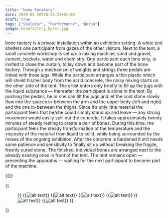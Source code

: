 ```yaml
---
title: "bone facatory"
date: 2020-01-20T20:51:21+01:00
draft: true
tags: ["Skulptur", "Performance", "Beton"]
image: bonefactory_hp(x).jpg
---
```


bone factory is a private installation within an exhibition setting. A white tent shelters one participant from gazes of the other visitors. Next to the tent, a small concrete workshop is set up: a mixing machine, sand and gravel, cement, buckets, water and chemistry. One participant each time only, is invited to close the curtain, to lay down and become part of the bone factory. Through a mechanism of weights and strings three pedals are linked with three jugs. While the participant arranges a thin plastic which will shield his/her body from the acrid concrete, the noisy mixing starts on the other side of the tent. The artist enters only briefly to fill up the jugs with the liquid substance — thereafter the participant is alone in the tent. By pushing the pedals, he or she can tilt the jugs and let the cold stone slowly flow into the spaces in-between the arm and the upper body (left and right) and the one in-between the thighs. Since it’s only little material the participant feels that he/she could simply stand up and leave — any strong movement would easily spill out the concrete. It takes approximately twenty minutes of steady resting to create a pair of bones. During this time, the participant feels the steady transformation of the temperature and the viscosity of the material from liquid to solid, while being surrounded by the noises of the ongoing exhibition. After the concrete is hardened it still needs some patience and sensitivity to finally sit up without breaking the fragile, freshly cured stone. The finished, individual bones are arranged next to the already existing ones in front of the tent. The tent remains open — presenting the apparatus — waiting for the next participant to become part of the machine.

{{<space>}}

{{<figure figcaption="" >}}
  {{<img src=bonefactory_hp(1).jpg alt="alt text" >}}
  {{<img src=bonefactory_hp(2).jpg alt="alt text" >}}
  {{<img src=bonefactory_hp(3).jpg alt="alt text" >}}
  {{<img src=bonefactory_hp(5).jpg alt="alt text" >}}
  {{<img src=bonefactory_hp(6).jpg alt="alt text" >}}
  {{<img src=bonefactory_hp(7).jpg alt="alt text" >}}
{{</figure >}}
